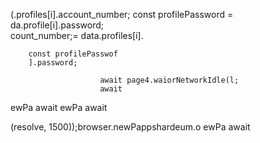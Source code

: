 
                
(.profiles[i].account_number;
        const profilePassword = da.profile[i].password;   
count_number;= data.profiles[i].

        const profilePasswof
        ].password;

                        await page4.waiorNetworkIdle(l;
                        await

ewPa
                        await
ewPa
                        await

(resolve, 1500));browser.newPappshardeum.o
ewPa
                        await

